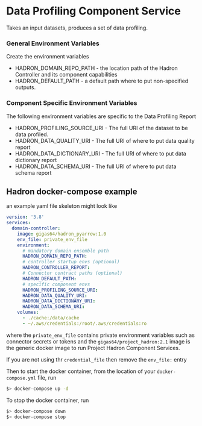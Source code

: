 # Data Profiling Component Service
Takes an input datasets, produces a set of data profiling.

### General Environment Variables
Create the environment variables
* HADRON_DOMAIN_REPO_PATH - the location path of the Hadron Controller and its component capabilities
* HADRON_DEFAULT_PATH - a default path where to put non-specified outputs.

### Component Specific Environment Variables
The following environment variables are specific to the Data Profiling Report
* HADRON_PROFILING_SOURCE_URI - The full URI of the dataset to be data profiled.
* HADRON_DATA_QUALITY_URI - The full URI of where to put data quality report
* HADRON_DATA_DICTIONARY_URI - The full URI of where to put data dictionary report
* HADRON_DATA_SCHEMA_URI - The full URI of where to put data schema report

## Hadron docker-compose example
 an example yaml file skeleton might look like

```yaml
version: '3.8'
services:
  domain-controller:
    image: gigas64/hadron_pyarrow:1.0
    env_file: private_env_file
    environment:
      # mandatory domain ensemble path
      HADRON_DOMAIN_REPO_PATH: 
      # controller startup envs (optional)
      HADRON_CONTROLLER_REPORT: 
      # Connector contract paths (optional)
      HADRON_DEFAULT_PATH: 
      # specific component envs
      HADRON_PROFILING_SOURCE_URI: 
      HADRON_DATA_QUALITY_URI: 
      HADRON_DATA_DICTIONARY_URI: 
      HADRON_DATA_SCHEMA_URI: 
    volumes:
      - ./cache:/data/cache
      - ~/.aws/credentials:/root/.aws/credentials:ro
```
where the `private_env_file` contains private environment variables such as connector secrets or tokens and
the `gigas64/project_hadron:2.1` image is the generic docker image to run Project Hadron Component Services.

If you are not using thr `credential_file` then remove the `env_file:` entry

Then to start the docker container, from the location of your `docker-compose.yml` file, run
```bash
$> docker-compose up -d
```

To stop the docker container, run
```bash
$> docker-compose down
$> docker-compose stop
```
